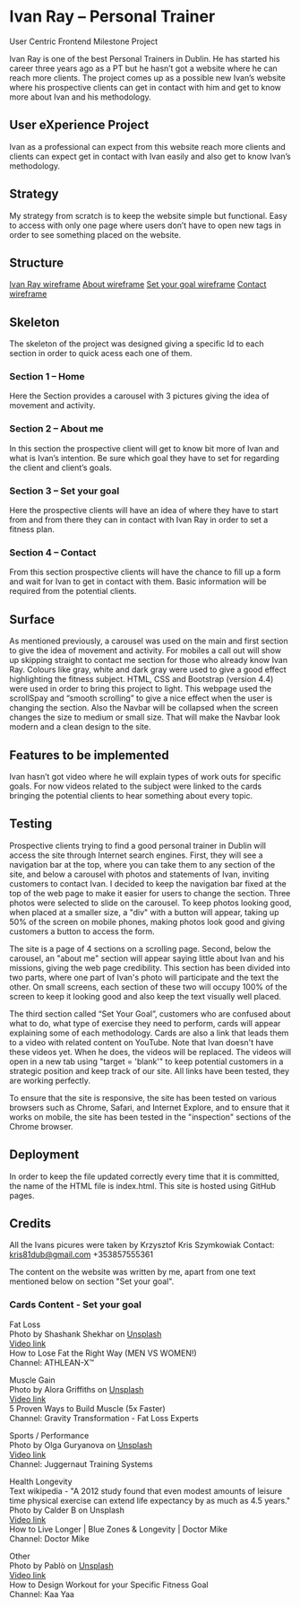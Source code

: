 # Ivan Ray – Personal Trainer
User Centric Frontend Milestone Project

Ivan Ray is one of the best Personal Trainers in Dublin. He has started his career three years ago as a PT but he
hasn’t got a website where he can reach more clients. The project comes up as a possible new Ivan’s website where
his prospective clients can get in contact with him and get to know more about Ivan and his methodology.

## User eXperience Project
Ivan as a professional can expect from this website reach more clients and clients can expect get in contact with Ivan
easily and also get to know Ivan’s methodology.

## Strategy
My strategy from scratch is to keep the website simple but functional.
Easy to access with only one page where users don’t have to open new tags in order to see something placed on the
website.
## Structure

[Ivan Ray wireframe](https://)
[About wireframe](https://)
[Set your goal wireframe](https://)
[Contact wireframe](https://)


## Skeleton
The skeleton of the project was designed giving a specific Id to each section in order to quick acess each one of
them.

### Section 1 – Home
Here the Section provides a carousel with 3 pictures giving the idea of movement and activity.

### Section 2 – About me
In this section the prospective client will get to know bit more of Ivan and what is Ivan’s intention.
Be sure which goal they have to set for regarding the client and client’s goals.

### Section 3 – Set your goal
Here the prospective clients will have an idea of where they have to start from and from there they can in contact
with Ivan Ray in order to set a fitness plan.

### Section 4 – Contact
From this section prospective clients will have the chance to fill up a form and wait for Ivan to get in contact with
them. Basic information will be required from the potential clients.

## Surface
As mentioned previously, a carousel was used on the main and first section to give the idea of movement and
activity. For mobiles a call out will show up skipping straight to contact me section for those who already know Ivan
Ray.
Colours like gray, white and dark gray were used to give a good effect highlighting the fitness subject.
HTML, CSS and Bootstrap (version 4.4) were used in order to bring this project to light.
This webpage used the scrollSpay and “smooth scrolling” to give a nice effect when the user is changing the section.
Also the Navbar will be collapsed when the screen changes the size to medium or small size. That will make the
Navbar look modern and a clean design to the site.

## Features to be implemented
Ivan hasn’t got video where he will explain types of work outs for specific goals. For now videos related to the subject were linked to the cards bringing the potential clients to hear something about every topic. 

## Testing

Prospective clients trying to find a good personal trainer in Dublin will access the site through Internet search engines.
First, they will see a navigation bar at the top, where you can take them to any section of the site, and below a 
carousel with photos and statements of Ivan, inviting customers to contact Ivan. I decided to keep the navigation bar 
fixed at the top of the web page to make it easier for users to change the section. Three photos were selected to slide 
on the carousel. To keep photos looking good, when placed at a smaller size, a "div" with a button will appear, taking up
50% of the screen on mobile phones, making photos look good and giving customers a button to access the form.

The site is a page of 4 sections on a scrolling page. Second, below the carousel, an "about me" section will 
appear saying little about Ivan and his missions, giving the web page credibility. This section has been divided 
into two parts, where one part of Ivan's photo will participate and the text the other. On small screens, each section 
of these two will occupy 100% of the screen to keep it looking good and also keep the text visually well placed.

The third section called “Set Your Goal”, customers who are confused about what to do, what type of exercise they need 
to perform, cards will appear explaining some of each methodology. Cards are also a link that leads them to a video 
with related content on YouTube. Note that Ivan doesn't have these videos yet. When he does, the videos will be replaced.
The videos will open in a new tab using "target = 'blank'" to keep potential customers in a strategic position and keep 
track of our site. All links have been tested, they are working perfectly.


To ensure that the site is responsive, the site has been tested on various browsers such as Chrome, Safari,
and Internet Explore, and to ensure that it works on mobile, the site has been tested in the "inspection" sections 
of the Chrome browser.

## Deployment
In order to keep the file updated correctly every time that it is committed, the name of the HTML file is index.html. This site is hosted using GitHub pages.

## Credits
All the Ivans picures were taken by Krzysztof Kris Szymkowiak
Contact:    kris81dub@gmail.com
            +353857555361

The content on the website was written by me, apart from one text mentioned below on section "Set your goal".

### Cards Content - Set your goal
  Fat Loss<br/>
  Photo by Shashank Shekhar on [Unsplash](https://unsplash.com/)<br/>
  [Video link](https://www.youtube.com/watch?v=Yz7Ofr9z1co)<br/>
  How to Lose Fat the Right Way (MEN VS WOMEN!)<br/>
  Channel: ATHLEAN-X™<br/>


  Muscle Gain<br/>
  Photo by Alora Griffiths on [Unsplash](https://unsplash.com/) <br/>
  [Video link](https://www.youtube.com/watch?v=3tRdgFC0FhA)<br/>
  5 Proven Ways to Build Muscle (5x Faster)<br/>
  Channel: Gravity Transformation - Fat Loss Experts<br/>

  Sports / Performance<br/>
  Photo by Olga Guryanova on [Unsplash](https://unsplash.com/) <br/>
  [Video link](https://www.youtube.com/watch?v=brPZoBC6abY)<br/>
  Channel: Juggernaut Training Systems<br/>

  Health Longevity <br/>
  Text wikipedia - "A 2012 study found that even modest amounts of leisure time physical exercise can extend life expectancy 
  by as much as 4.5 years."<br/>
  Photo by Calder B on Unsplash<br/>
  [Video link](https://www.youtube.com/watch?v=USNkx1i-Prs)<br/>
  How to Live Longer | Blue Zones & Longevity | Doctor Mike<br/>
  Channel: Doctor Mike<br/>

  Other<br/>
  Photo by Pablò on [Unsplash](https://unsplash.com/) <br/>
  [Video link](https://www.youtube.com/watch?v=eAght6w3kMM)<br/>
  How to Design Workout for your Specific Fitness Goal<br/>
  Channel: Kaa Yaa<br/>
